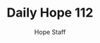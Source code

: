 ---
image: /assets/img/daily-hope-default-artwork.png
title: Daily Hope 112
number: 112
categories:
  - Daily Hope
author: Hope Staff
notes: Daily Hope 112
embed: >-
  <iframe src="https://open.spotify.com/embed/episode/5oA2nm0SkL9pLS0oG5fa9f?utm_source=generator" width="400px" height="102px" frameborder=“0" scrolling=“no”></iframe>
---